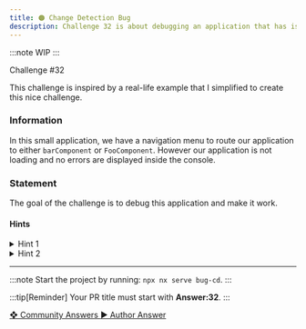 ```yaml
---
title: 🟠 Change Detection Bug
description: Challenge 32 is about debugging an application that has issue when change detection is triggered
---
```


:::note
WIP
:::

<div class="chip">Challenge #32</div>

This challenge is inspired by a real-life example that I simplified to create this nice challenge.

### Information

In this small application, we have a navigation menu to route our application to either `barComponent` or `FooComponent`. However our application is not loading and no errors are displayed inside the console.

### Statement

The goal of the challenge is to debug this application and make it work.

#### Hints

<details>
  <summary>Hint 1</summary>
  
  If you comment out `routerLinkActive="isSelected"` inside `NavigationComponent`: the application loads correctly.
</details>

<details>
  <summary>Hint 2</summary>

If you open the [`RouterLinkActive` source code](https://github.com/angular/angular/blob/main/packages/router/src/directives/router_link_active.ts) and go to **line 196**, Angular is calling `this.cdr.markForCheck` inside a microTask which triggers a new CD cycle. If you comment out this line, the application loads again, however the bug is not inside the Angular Framework. 😅😯

</details>

---

:::note
Start the project by running: `npx nx serve bug-cd`.
:::

:::tip[Reminder]
Your PR title must start with <b>Answer:32</b>.
:::

<div class="article-footer">
  <a
    href="https://github.com/tomalaforge/angular-challenges/pulls?q=label%3A32+label%3Aanswer"
    alt="Change Detection Bug community solutions">
    ❖ Community Answers
  </a>
  <a
    href='https://github.com/tomalaforge/angular-challenges/pulls?q=label%3A32+label%3A'
    alt="Change Detection Bug solution author">
    ▶︎ Author Answer
  </a>
  </div>
